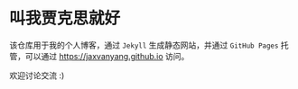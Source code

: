 # 叫我贾克思就好
该仓库用于我的个人博客，通过 `Jekyll` 生成静态网站，并通过 `GitHub Pages` 托管，可以通过 <https://jaxvanyang.github.io> 访问。  

欢迎讨论交流 :)